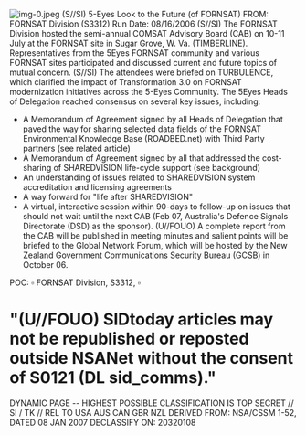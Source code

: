 ![img-0.jpeg](img-0.jpeg)
(S//SI) 5-Eyes Look to the Future (of FORNSAT)
FROM:
FORNSAT Division (S3312)
Run Date: 08/16/2006
(S//SI) The FORNSAT Division hosted the semi-annual COMSAT Advisory Board (CAB) on 10-11 July at the FORNSAT site in Sugar Grove, W. Va. (TIMBERLINE). Representatives from the 5Eyes FORNSAT community and various FORNSAT sites participated and discussed current and future topics of mutual concern.
(S//SI) The attendees were briefed on TURBULENCE, which clarified the impact of Transformation 3.0 on FORNSAT modernization initiatives across the 5-Eyes Community. The 5Eyes Heads of Delegation reached consensus on several key issues, including:

- A Memorandum of Agreement signed by all Heads of Delegation that paved the way for sharing selected data fields of the FORNSAT Environmental Knowledge Base (ROADBED.net) with Third Party partners (see related article)
- A Memorandum of Agreement signed by all that addressed the cost-sharing of SHAREDVISION life-cycle support (see background)
- An understanding of issues related to SHAREDVISION system accreditation and licensing agreements
- A way forward for "life after SHAREDVISION"
- A virtual, interactive session within 90-days to follow-up on issues that should not wait until the next CAB (Feb 07, Australia's Defence Signals Directorate (DSD) as the sponsor).
(U//FOUO) A complete report from the CAB will be published in meeting minutes and salient points will be briefed to the Global Network Forum, which will be hosted by the New Zealand Government Communications Security Bureau (GCSB) in October 06.

POC: $\square$ FORNSAT Division, S3312, $\square$

# "(U//FOUO) SIDtoday articles may not be republished or reposted outside NSANet without the consent of S0121 (DL sid_comms)." 

DYNAMIC PAGE -- HIGHEST POSSIBLE CLASSIFICATION IS TOP SECRET // SI / TK // REL TO USA AUS CAN GBR NZL DERIVED FROM: NSA/CSSM 1-52, DATED 08 JAN 2007 DECLASSIFY ON: 20320108

